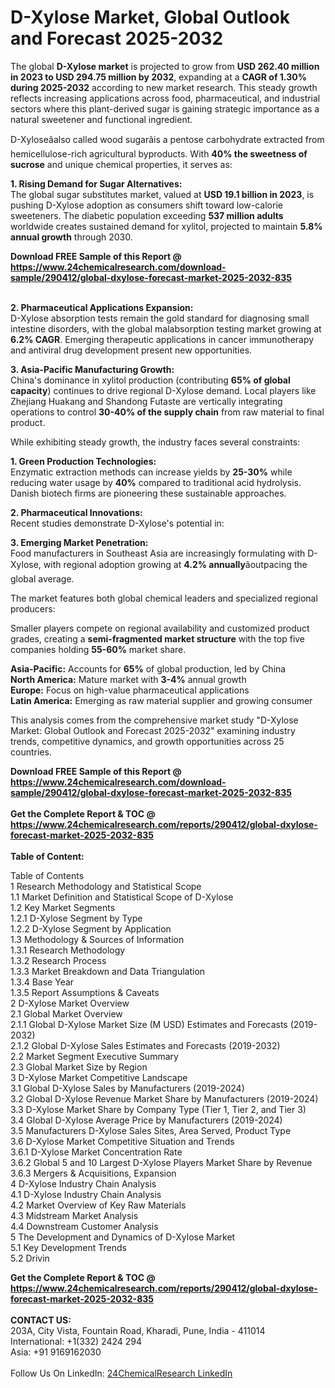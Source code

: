 <h1>D-Xylose Market, Global Outlook and Forecast 2025-2032</h1><p>The global <strong>D-Xylose market</strong> is projected to grow from <strong>USD 262.40 million in 2023 to USD 294.75 million by 2032</strong>, expanding at a <strong>CAGR of 1.30% during 2025-2032</strong> according to new market research. This steady growth reflects increasing applications across food, pharmaceutical, and industrial sectors where this plant-derived sugar is gaining strategic importance as a natural sweetener and functional ingredient.</p><p>D-Xyloseâalso called wood sugarâis a pentose carbohydrate extracted from hemicellulose-rich agricultural byproducts. With <strong>40% the sweetness of sucrose</strong> and unique chemical properties, it serves as:</p><p><strong>1. Rising Demand for Sugar Alternatives:</strong><br>
The global sugar substitutes market, valued at <strong>USD 19.1 billion in 2023</strong>, is pushing D-Xylose adoption as consumers shift toward low-calorie sweeteners. The diabetic population exceeding <strong>537 million adults</strong> worldwide creates sustained demand for xylitol, projected to maintain <strong>5.8% annual growth</strong> through 2030.</p><div><b>Download FREE Sample of this Report @ 
            <a href="https://www.24chemicalresearch.com/download-sample/290412/global-dxylose-forecast-market-2025-2032-835">
            https://www.24chemicalresearch.com/download-sample/290412/global-dxylose-forecast-market-2025-2032-835</a></b></div><br><p><strong>2. Pharmaceutical Applications Expansion:</strong><br>
D-Xylose absorption tests remain the gold standard for diagnosing small intestine disorders, with the global malabsorption testing market growing at <strong>6.2% CAGR</strong>. Emerging therapeutic applications in cancer immunotherapy and antiviral drug development present new opportunities.</p><p><strong>3. Asia-Pacific Manufacturing Growth:</strong><br>
China's dominance in xylitol production (contributing <strong>65% of global capacity</strong>) continues to drive regional D-Xylose demand. Local players like Zhejiang Huakang and Shandong Futaste are vertically integrating operations to control <strong>30-40% of the supply chain</strong> from raw material to final product.</p><p>While exhibiting steady growth, the industry faces several constraints:</p><p><strong>1. Green Production Technologies:</strong><br>
Enzymatic extraction methods can increase yields by <strong>25-30%</strong> while reducing water usage by <strong>40%</strong> compared to traditional acid hydrolysis. Danish biotech firms are pioneering these sustainable approaches.</p><p><strong>2. Pharmaceutical Innovations:</strong><br>
Recent studies demonstrate D-Xylose's potential in:</p><p><strong>3. Emerging Market Penetration:</strong><br>
Food manufacturers in Southeast Asia are increasingly formulating with D-Xylose, with regional adoption growing at <strong>4.2% annually</strong>âoutpacing the global average.</p><p>The market features both global chemical leaders and specialized regional producers:</p><p>Smaller players compete on regional availability and customized product grades, creating a <strong>semi-fragmented market structure</strong> with the top five companies holding <strong>55-60%</strong> market share.</p><p><strong>Asia-Pacific:</strong> Accounts for <strong>65%</strong> of global production, led by China<br>
<strong>North America:</strong> Mature market with <strong>3-4%</strong> annual growth<br>
<strong>Europe:</strong> Focus on high-value pharmaceutical applications<br>
<strong>Latin America:</strong> Emerging as raw material supplier and growing consumer</p><p>This analysis comes from the comprehensive market study "D-Xylose Market: Global Outlook and Forecast 2025-2032" examining industry trends, competitive dynamics, and growth opportunities across 25 countries.</p><div><b>Download FREE Sample of this Report @ 
            <a href="https://www.24chemicalresearch.com/download-sample/290412/global-dxylose-forecast-market-2025-2032-835">
            https://www.24chemicalresearch.com/download-sample/290412/global-dxylose-forecast-market-2025-2032-835</a></b></div><br><div><b>Get the Complete Report & TOC @ 
            <a href="https://www.24chemicalresearch.com/reports/290412/global-dxylose-forecast-market-2025-2032-835">
            https://www.24chemicalresearch.com/reports/290412/global-dxylose-forecast-market-2025-2032-835</a></b></div><br>
            <b>Table of Content:</b><p>Table of Contents<br />
1 Research Methodology and Statistical Scope<br />
1.1 Market Definition and Statistical Scope of D-Xylose<br />
1.2 Key Market Segments<br />
1.2.1 D-Xylose Segment by Type<br />
1.2.2 D-Xylose Segment by Application<br />
1.3 Methodology & Sources of Information<br />
1.3.1 Research Methodology<br />
1.3.2 Research Process<br />
1.3.3 Market Breakdown and Data Triangulation<br />
1.3.4 Base Year<br />
1.3.5 Report Assumptions & Caveats<br />
2 D-Xylose Market Overview<br />
2.1 Global Market Overview<br />
2.1.1 Global D-Xylose Market Size (M USD) Estimates and Forecasts (2019-2032)<br />
2.1.2 Global D-Xylose Sales Estimates and Forecasts (2019-2032)<br />
2.2 Market Segment Executive Summary<br />
2.3 Global Market Size by Region<br />
3 D-Xylose Market Competitive Landscape<br />
3.1 Global D-Xylose Sales by Manufacturers (2019-2024)<br />
3.2 Global D-Xylose Revenue Market Share by Manufacturers (2019-2024)<br />
3.3 D-Xylose Market Share by Company Type (Tier 1, Tier 2, and Tier 3)<br />
3.4 Global D-Xylose Average Price by Manufacturers (2019-2024)<br />
3.5 Manufacturers D-Xylose Sales Sites, Area Served, Product Type<br />
3.6 D-Xylose Market Competitive Situation and Trends<br />
3.6.1 D-Xylose Market Concentration Rate<br />
3.6.2 Global 5 and 10 Largest D-Xylose Players Market Share by Revenue<br />
3.6.3 Mergers & Acquisitions, Expansion<br />
4 D-Xylose Industry Chain Analysis<br />
4.1 D-Xylose Industry Chain Analysis<br />
4.2 Market Overview of Key Raw Materials<br />
4.3 Midstream Market Analysis<br />
4.4 Downstream Customer Analysis<br />
5 The Development and Dynamics of D-Xylose Market <br />
5.1 Key Development Trends<br />
5.2 Drivin</p><div><b>Get the Complete Report & TOC @ 
            <a href="https://www.24chemicalresearch.com/reports/290412/global-dxylose-forecast-market-2025-2032-835">
            https://www.24chemicalresearch.com/reports/290412/global-dxylose-forecast-market-2025-2032-835</a></b></div><br><b>CONTACT US:</b><br>
            203A, City Vista, Fountain Road, Kharadi, Pune, India - 411014<br>
            International: +1(332) 2424 294<br>
            Asia: +91 9169162030 <br><br>
            Follow Us On LinkedIn: <a href="https://www.linkedin.com/company/24chemicalresearch/">24ChemicalResearch LinkedIn</a>